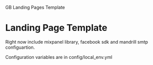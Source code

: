 GB Landing Pages Template
# Landing Page Template
Right now include mixpanel library, facebook sdk and
mandrill smtp configuartion.

Configuration variables are in config/local_env.yml
